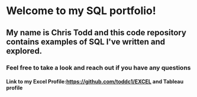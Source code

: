 # Welcome to my SQL portfolio! 
## My name is Chris Todd and this code repository contains examples of SQL I've written and explored. 
### Feel free to take a look and reach out if you have any questions
#### Link to my Excel Profile:https://github.com/toddc1/EXCEL and Tableau profile
